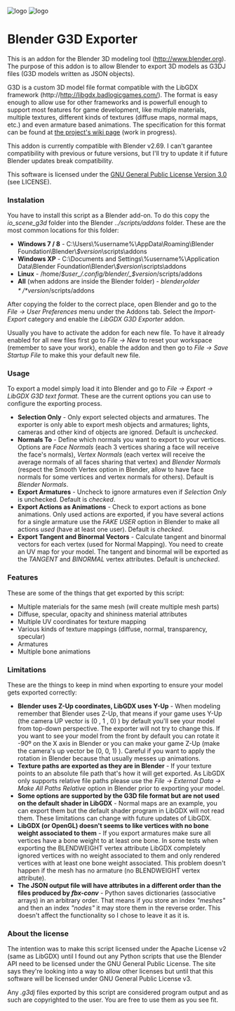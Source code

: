 ![logo](http://libgdx.badlogicgames.com/img/logo.png)
![logo](http://download.blender.org/institute/logos/blender-plain.png)

Blender G3D Exporter
====================

This is an addon for the Blender 3D modeling tool (http://www.blender.org). The purpose of this addon is to allow Blender to export 3D models as G3DJ files (G3D models written as JSON objects).

G3D is a custom 3D model file format compatible with the LibGDX framework (http://http://libgdx.badlogicgames.com/). The format is easy enough to allow use for other frameworks and is powerfull enough to support most features for game development, like multiple materials, multiple textures, different kinds of textures (diffuse maps, normal maps, etc.) and even armature based animations. The specification for this format can be found at [the project's wiki page](https://github.com/libgdx/fbx-conv/wiki) (work in progress).

This addon is currently compatible with Blender v2.69. I can't garantee compatibility with previous or future versions, but I'll try to update it if future Blender updates break compatibility.

This software is licensed under the [GNU General Public License Version 3.0](http://www.gnu.org/licenses/gpl-3.0.txt) (see LICENSE).

### Instalation

You have to install this script as a Blender add-on. To do this copy the *io_scene_g3d* folder into the Blender *../scripts/addons* folder. These are the most common locations for this folder:

* **Windows 7 / 8** - C:\\Users\\%username%\\AppData\\Roaming\\Blender Foundation\\Blender\\_$version_\\scripts\\addons 
* **Windows XP** - C:\\Documents and Settings\\%username%\\Application Data\\Blender Foundation\\Blender\\_$version_\\scripts\\addons 
* **Linux** - /home/_$user_/.config/blender/_$version_/scripts/addons
* **All** (when addons are inside the Blender folder) - *$blender_folder*/*$version*/scripts/addons

After copying the folder to the correct place, open Blender and go to the *File -> User Preferences* menu under the Addons tab. Select the *Import-Export* category and enable the *LibGDX G3D Exporter* addon.

Usually you have to activate the addon for each new file. To have it already enabled for all new files first go to *File -> New* to reset your workspace (remember to save your work), enable the addon and then go to *File -> Save Startup File* to make this your default new file.

### Usage

To export a model simply load it into Blender and go to *File -> Export -> LibGDX G3D text format*. These are the current options you can use to configure the exporting process.

* **Selection Only** - Only export selected objects and armatures. The exporter is only able to export mesh objects and armatures; lights, cameras and other kind of objects are ignored. Default is *unchecked*.
* **Normals To** - Define which normals you want to export to your vertices. Options are *Face Normals* (each 3 vertices sharing a face will receive the face's normals), *Vertex Normals* (each vertex will receive the average normals of all faces sharing that vertex) and *Blender Normals* (respect the Smooth Vertex option in Blender, allow to have face normals for some vertices and vertex normals for others). Default is *Blender Normals*.
* **Export Armatures** - Uncheck to ignore armatures even if *Selection Only* is unchecked. Default is *checked*.
* **Export Actions as Animations** - Check to export actions as bone animations. Only used actions are exported, if you have several actions for a single armature use the *FAKE USER* option in Blender to make all actions *used* (have at least one user). Default is *checked*.
* **Export Tangent and Binormal Vectors** - Calculate tangent and binormal vectors for each vertex (used for Normal Mapping). You need to create an UV map for your model. The tangent and binormal will be exported as the *TANGENT* and *BINORMAL* vertex attributes. Default is *unchecked*.

### Features

These are some of the things that get exported by this script:

* Multiple materials for the same mesh (will create multiple mesh parts)
* Diffuse, specular, opacity and shininess material attributes
* Multiple UV coordinates for texture mapping
* Various kinds of texture mappings (diffuse, normal, transparency, specular)
* Armatures
* Multiple bone animations

### Limitations

These are the things to keep in mind when exporting to ensure your model gets exported correctly:

* **Blender uses Z-Up coordinates, LibGDX uses Y-Up** - When modeling remember that Blender uses Z-Up, that means if your game uses Y-Up (the camera UP vector is (0 , 1 , 0) ) by default you'll see your model from top-down perspective. The exporter will not try to change this. If you want to see your model  from the front by default you can rotate it -90º on the X axis in Blender or you can make your game Z-Up (make the camera's up vector be (0, 0, 1) ). Careful if you want to apply the rotation in Blender because that usually messes up animations.
* **Texture paths are exported as they are in Blender** - If your texture points to an absolute file path that's how it will get exported. As LibGDX only supports relative file paths please use the *File -> External Data -> Make All Paths Relative* option in Blender prior to exporting your model.
* **Some options are supported by the G3D file format but are not used on the default shader in LibGDX** - Normal maps are an example, you can export them but the default shader program in LibGDX will not read them. These limitations can change with future updates of LibGDX.
* **LibGDX (or OpenGL) doesn't seems to like vertices with no bone weight associated to them** - If you export armatures make sure all vertices have a bone weight to at least one bone. In some tests when exporting the BLENDWEIGHT vertex attribute LibGDX completely ignored vertices with no weight associated to them and only rendered vertices with at least one bone weight associated. This problem doesn't happen if the mesh has no armature (no BLENDWEIGHT vertex attribute).
* **The JSON output file will have attributes in a different order than the files produced by _fbx-conv_** - Python saves dictionaries (associative arrays) in an arbitrary order. That means if you store an index *"meshes"* and then an index *"nodes"* it may store them in the reverse order. This doesn't affect the functionality so I chose to leave it as it is.

### About the license

The intention was to make this script licensed under the Apache License v2 (same as LibGDX) until I found out any Python scripts that use the Blender API need to be licensed under the GNU General Public License. The site says they're looking into a way to allow other licenses but until that this software will be licensed under GNU General Public License v3.

Any *.g3dj* files exported by this script are considered program output and as such are copyrighted to the user. You are free to use them as you see fit.
